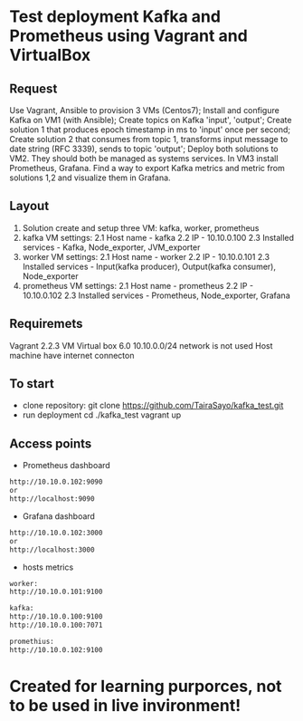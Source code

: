 # Test deployment Kafka and Prometheus using Vagrant and VirtualBox

## Request

Use Vagrant, Ansible to provision 3 VMs (Centos7);
Install and configure Kafka on VM1 (with Ansible);
Create topics on Kafka 'input', 'output';
Create solution 1 that produces epoch timestamp in ms to 'input' once per second;
Create solution 2 that consumes from topic 1, transforms input message to date string (RFC 3339), sends to topic 'output';
Deploy both solutions to VM2. They should both be managed as systems services.
In VM3 install Prometheus, Grafana. Find a way to export Kafka metrics and metric from solutions 1,2 and visualize them in Grafana.

## Layout

1. Solution create and setup three VM: kafka, worker, prometheus
2. kafka VM settings:
    2.1 Host name - kafka
    2.2 IP - 10.10.0.100
    2.3 Installed services - Kafka, Node_exporter, JVM_exporter
3. worker VM settings:
    2.1 Host name - worker
    2.2 IP - 10.10.0.101
    2.3 Installed services - Input(kafka producer), Output(kafka consumer), Node_exporter
4. prometheus VM settings:
    2.1 Host name - prometheus
    2.2 IP - 10.10.0.102
    2.3 Installed services - Prometheus, Node_exporter, Grafana

## Requiremets

Vagrant 2.2.3
VM Virtual box 6.0
10.10.0.0/24 network is not used
Host machine have internet connecton

## To start

- clone repository:
git clone https://github.com/TairaSayo/kafka_test.git
- run deployment
cd ./kafka_test
vagrant up

## Access points

- Prometheus dashboard

```bash
http://10.10.0.102:9090
or
http://localhost:9090
```

- Grafana dashboard

```bash
http://10.10.0.102:3000
or
http://localhost:3000
```

- hosts metrics

```bash
worker:
http://10.10.0.101:9100

kafka:
http://10.10.0.100:9100
http://10.10.0.100:7071

promethius:
http://10.10.0.102:9100
```

# Created for learning purporces, not to be used in live invironment!